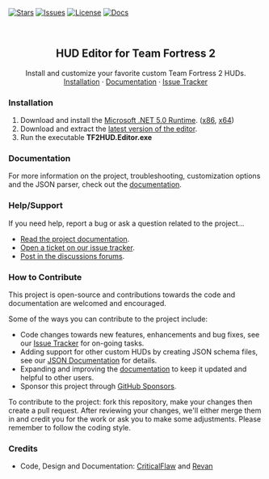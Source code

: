 <!-- BADGES -->
[![Stars][stars-shield]][stars-link]
[![Issues][issues-shield]][issues-link]
[![License][license-shield]][license-link]
[![Docs][docs-shield]][docs-link]

<!-- TITLE -->
<br />
<p align="center">
  <h2 align="center">HUD Editor for Team Fortress 2</h2>
  <p align="center">
    Install and customize your favorite custom Team Fortress 2 HUDs.
    <br />
    <a href="https://github.com/CriticalFlaw/TF2HUD.Editor#Installation">Installation</a>
    ·
    <a href="https://www.criticalflaw.ca/TF2HUD.Editor/">Documentation</a>
    ·
    <a href="https://github.com/CriticalFlaw/TF2HUD.Editor/issues">Issue Tracker</a>
  </p>
</p>

<!-- CONTENT -->

### Installation

1. Download and install the [Microsoft .NET 5.0 Runtime][runtime-link]. ([x86][runtime86-link], [x64][runtime64-link])
2. Download and extract the [latest version of the editor][releases-link].
3. Run the executable **TF2HUD.Editor.exe**

### Documentation

For more information on the project, troubleshooting, customization options and the JSON parser, check out the [documentation][docs-link].

### Help/Support

If you need help, report a bug or ask a question related to the project...
- [Read the project documentation][docs-link].
- [Open a ticket on our issue tracker][issues-link].
- [Post in the discussions forums][discuss-link].
 
### How to Contribute

This project is open-source and contributions towards the code and documentation are welcomed and encouraged.

Some of the ways you can contribute to the project include:
- Code changes towards new features, enhancements and bug fixes, see our [Issue Tracker][issues-link] for on-going tasks.
- Adding support for other custom HUDs by creating JSON schema files, see our [JSON Documentation][json-link] for details.
- Expanding and improving the [documentation][docs-link] to keep it updated and helpful to other users.
- Sponsor this project through [GitHub Sponsors][sponsors-link].

To contribute to the project: fork this repository, make your changes then create a pull request. After reviewing your changes, we'll either merge them in and credit you for the work or ask you to make some adjustments. Please remember to follow the coding style.

### Credits
- Code, Design and Documentation: [CriticalFlaw](https://github.com/CriticalFlaw) and [Revan](https://github.com/cooolbros)

<!-- MARKDOWN LINKS -->
[stars-shield]: https://img.shields.io/github/stars/CriticalFlaw/TF2HUD.Editor
[stars-link]: https://github.com/CriticalFlaw/TF2HUD.Editor/stargazers
[issues-shield]: https://img.shields.io/github/issues/CriticalFlaw/TF2HUD.Editor
[issues-link]: https://github.com/CriticalFlaw/TF2HUD.Editor/issues
[license-shield]: https://img.shields.io/github/license/CriticalFlaw/TF2HUD.Editor
[license-link]: https://github.com/CriticalFlaw/TF2HUD.Editor/blob/master/.github/LICENSE
[docs-shield]: https://github.com/CriticalFlaw/TF2HUD.Editor/actions/workflows/docs.yml/badge.svg
[docs-link]: https://www.criticalflaw.ca/TF2HUD.Editor/
[json-link]: https://www.criticalflaw.ca/TF2HUD.Editor/json/
[docs-link]: https://www.criticalflaw.ca/TF2HUD.Editor/
[issues-link]: https://github.com/CriticalFlaw/TF2HUD.Editor/issues
[discuss-link]: https://github.com/CriticalFlaw/TF2HUD.Editor/discussions
[releases-link]: https://github.com/CriticalFlaw/TF2HUD.Editor/releases
[sponsors-link]: https://github.com/sponsors/CriticalFlaw
[runtime-link]: https://dotnet.microsoft.com/download/dotnet/5.0/runtime
[runtime86-link]: https://download.visualstudio.microsoft.com/download/pr/c089205d-4f58-4f8d-ad84-c92eaf2f3411/5cd3f9b3bd089c09df14dbbfb64124a4/windowsdesktop-runtime-5.0.5-win-x86.exe
[runtime64-link]: https://download.visualstudio.microsoft.com/download/pr/c1ef0b3f-9663-4fc5-85eb-4a9cadacdb87/52b890f91e6bd4350d29d2482038df1c/windowsdesktop-runtime-5.0.5-win-x64.exe